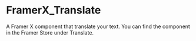 # FramerX_Translate
A Framer X component that translate your text. You can find the component in the Framer Store under Translate.
